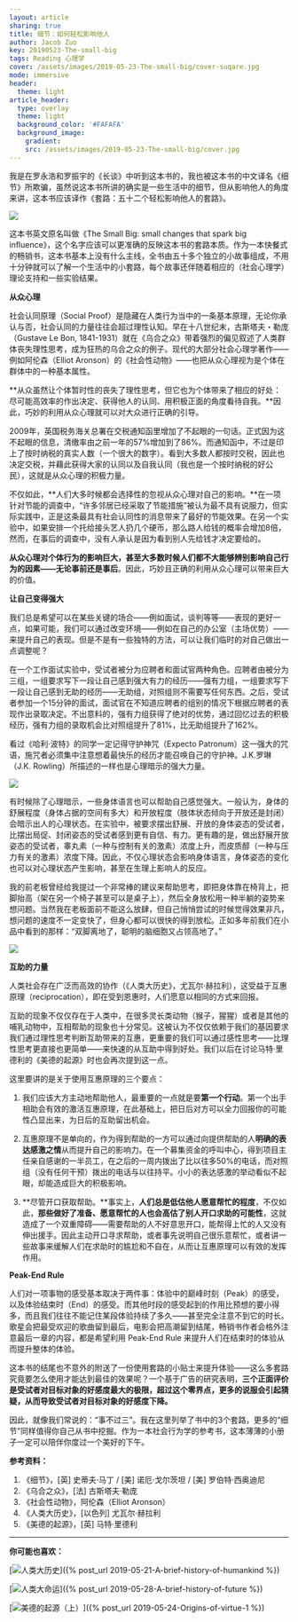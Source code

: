```yaml
---
layout: article
sharing: true
title: 细节：如何轻松影响他人
author: Jacob Zuo
key: 20190523-The-small-big
tags: Reading 心理学
cover: /assets/images/2019-05-23-The-small-big/cover-suqare.jpg
mode: immersive
header:
  theme: light
article_header:
  type: overlay
  theme: light
  background_color: '#FAFAFA'
  background_image: 
    gradient: 
    src: /assets/images/2019-05-23-The-small-big/cover.jpg
---
```


我是在罗永浩和罗振宇的《长谈》中听到这本书的，我也被这本书的中文译名《细节》所欺骗，虽然说这本书所讲的确实是一些生活中的细节，但从影响他人的角度来讲，这本书应该译作《套路：五十二个轻松影响他人的套路》。

![]({{site.url}}/assets/images/2019-05-23-The-small-big/cover-clear.jpg)

<!--more-->

这本书英文原名叫做《The Small Big: small changes that spark big influence》，这个名字应该可以更准确的反映这本书的套路本质。作为一本快餐式的畅销书，这本书基本上没有什么主线，全书由五十多个独立的小故事组成，不用十分钟就可以了解一个生活中的小套路，每个故事还伴随着相应的（社会心理学）理论支持和一些实验结果。

**从众心理**

社会认同原理（Social Proof）是隐藏在人类行为当中的一条基本原理，无论你承认与否，社会认同的力量往往会超过理性认知。早在十八世纪末，古斯塔夫・勒庞（Gustave Le Bon, 1841-1931）就在《乌合之众》带着强烈的偏见叙述了人类群体丧失理性思考，成为狂热的乌合之众的例子。现代的大部分社会心理学著作——例如阿伦森（Elliot Aronson）的《社会性动物》——也把从众心理视为是个体在群体中的一种基本属性。

**从众虽然让个体暂时性的丧失了理性思考，但它也为个体带来了相应的好处：尽可能高效率的作出决定、获得他人的认同、用积极正面的角度看待自我。**因此，巧妙的利用从众心理就可以对大众进行正确的引导。

2009年，英国税务海关总署在交税通知函里增加了不起眼的一句话。正式因为这不起眼的信息，清缴率由之前一年的57%增加到了86%。而通知函中，不过是印上了按时纳税的真实人数（一个很大的数字）。看到大多数人都按时交税，因此也决定交税，并藉此获得大家的认同以及自我认同（我也是一个按时纳税的好公民），这就是从众心理的积极力量。

不仅如此，**人们大多时候都会选择性的忽视从众心理对自己的影响。**在一项针对节能的调查中，“许多邻居已经采取了节能措施”被认为最不具有说服力，但实际实践中，正是这条最具有社会认同性的消息带来了最好的节能效果。在另一个实验中，如果安排一个托给接头艺人扔几个硬币，那么路人给钱的概率会增加8倍，然而，在事后的调查中，没有人承认是因为看到别人先给钱才决定要给的。

**从众心理对个体行为的影响巨大，甚至大多数时候人们都不大能够辨别影响自己行为的因素——无论事前还是事后**。因此，巧妙且正确的利用从众心理可以带来巨大的价值。

**让自己变得强大**

我们总是希望可以在某些关键的场合——例如面试，谈判等等——表现的更好一点，如果可能，我们可以通过改变环境——例如在自己的办公室（主场优势）——来提升自己的表现。但是不是有一些独特的方法，可以让我们临时的对自己做出一点调整呢？

在一个工作面试实验中，受试者被分为应聘者和面试官两种角色。应聘者由被分为三组，一组要求写下一段让自己感到强大有力的经历——强有力组，一组要求写下一段让自己感到无助的经历——无助组，对照组则不需要写任何东西。之后，受试者参加一个15分钟的面试，面试官在不知道应聘者的组别的情况下根据应聘者的表现作出录取决定。不出意料的，强有力组获得了绝对的优势，通过回忆过去的积极经历，强有力组的录取机会比对照组提升了81%，比无助组提升了162%。

看过《哈利·波特》的同学一定记得守护神咒（Expecto Patronum）这一强大的咒语，施咒者必须集中注意想着最快乐的经历才能召唤自己的守护神。J.K.罗琳（J.K. Rowling）所描述的一样也是心理暗示的强大力量。

![]({{site.url}}/assets/images/2019-05-23-The-small-big/Harry-Potter.jpg)

有时候除了心理暗示，一些身体语言也可以帮助自己感觉强大。一般认为，身体的舒展程度（身体占据的空间有多大）和开放程度（肢体状态倾向于开放还是封闭）会暗示出人的心理状态。在实验中，被要求摆出舒展、开放的身体姿态的受试者，比摆出局促、封闭姿态的受试者感到更有自信、有力。更有趣的是，做出舒展开放姿态的受试者，睾丸素（一种与控制有关的激素）浓度上升，而皮质醇（一种与压力有关的激素）浓度下降。因此，不仅心理状态会影响身体语言，身体姿态的变化也可以对心理状态产生影响，甚至在生理上影响人的反应。

我的前老板曾经给我提过一个非常棒的建议来帮助思考，即把身体靠在椅背上，把脚抬高（架在另一个椅子甚至可以是桌子上），然后全身放松用一种半躺的姿势来想问题。当然我在老板面前不能这么放肆，但自己悄悄尝试的时候觉得效果非凡，想问题的速度不一定变快了，但身心都可以很快的得到放松。正如多年前我们在小品中看到的那样：“双脚离地了，聪明的脑细胞又占领高地了。”

![]({{site.url}}/assets/images/2019-05-23-The-small-big/Smart.jpg)

**互助的力量**

人类社会存在广泛而高效的协作（《人类大历史》，尤瓦尔·赫拉利），这受益于互惠原理（reciprocation），即在受到恩惠时，人们愿意以相同的方式来回报。

互助的现象不仅仅存在于人类中，在很多灵长类动物（猴子，猩猩）或者是其他的哺乳动物中，互相帮助的现象也十分常见。这被认为不仅仅依赖于我们的基因要求我们通过理性思考判断互助带来的互惠，更重要的我们可以通过感性思考——比理性思考更直接也更简单——来快速的从互助中得到好处。我们以后在讨论马特·里德利的《美德的起源》时也会再次提到这一点。

这里要讲的是关于使用互惠原理的三个要点：

1. 我们应该大方主动地帮助他人，最重要的一点就是要**第一个行动**。第一个出手相助会有效的激活互惠原理，在此基础上，把日后对方可以全力回报你的可能性凸显出来，为日后的互助留出机会。

2. 互惠原理不是单向的，作为得到帮助的一方可以通过向提供帮助的人**明确的表达感激之情**从而提升自己的影响力。在一个募集资金的呼叫中心，得到项目主任亲自感谢的一半员工，在之后的一周内拨出了比以往多50%的电话，而对照组（没有任何干预）拨出的电话与以往持平。小小的表达感激的举动看似不起眼，却能造成巨大的积极影响。

3. **尽管开口获取帮助。**事实上，**人们总是低估他人愿意帮忙的程度**，不仅如此，**那些做好了准备、愿意帮忙的人也会高估了别人开口求助的可能性**，这就造成了一个双重障碍——需要帮助的人不好意思开口，能帮得上忙的人又没有伸出援手。因此主动开口寻求帮助，或者事先说明自己很乐意帮忙，或者讲一些故事来缓解人们在求助时的尴尬和不自在，从而让互惠原理可以有效的发挥作用。

**Peak-End Rule**

人们对一项事物的感受基本取决于两件事：体验中的巅峰时刻（Peak）的感受，以及体验结束时（End）的感受。而其他时段的感受起到的作用比预想的要小得多，而且我们往往不能记住某段体验持续了多久——甚至完全注意不到它的时长。歌星会把最受欢迎的歌曲留到最后，电影会把高潮留到结尾，畅销书作者会格外注意最后一章的内容，都是希望利用 Peak-End Rule 来提升人们在结束时的体验从而提升整体的体验。

这本书的结尾也不意外的附送了一份使用套路的小贴士来提升体验——这么多套路究竟要怎么使用才能达到最佳的效果呢？一个基于广告的研究表明，**三个正面评价是受试者对目标对象的好感度最大的极限，超过这个零界点，更多的说服会引起猜疑，从而导致受试者对目标对象的好感度下降。**

因此，就像我们常说的：“事不过三”。我在这里列举了书中的3个套路，更多的“细节”同样值得你自己从书中挖掘。作为一本社会行为学的参考书，这本薄薄的小册子一定可以陪伴你度过一个美好的下午。

**参考资料：**

1. 《细节》，[英] 史蒂夫·马丁 / [美] 诺厄·戈尔茨坦 / [美] 罗伯特·西奥迪尼  
2. 《乌合之众》，[法] 古斯塔夫·勒庞  
3. 《社会性动物》，阿伦森（Elliot Aronson） 
4. 《人类大历史》，[以色列] 尤瓦尔·赫拉利  
5. 《美德的起源》，[英] 马特·里德利

---
**你可能也喜欢：**

[![]({{site.url}}/assets/images/LinkImage/A-brief-history-of-humankind.jpg "人类大历史")]({% post_url 2019-05-21-A-brief-history-of-humankind %})

[![]({{site.url}}/assets/images/LinkImage/A-brief-history-of-future.jpg "人类大命运")]({% post_url 2019-05-28-A-brief-history-of-future %})

[![]({{site.url}}/assets/images/LinkImage/Origins-of-virtue-1.jpg "美德的起源（上）")]({% post_url 2019-05-24-Origins-of-virtue-1 %})